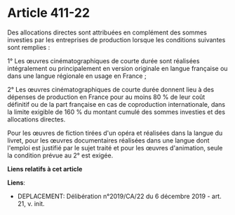 # Article 411-22

Des allocations directes sont attribuées en complément des sommes investies par les entreprises de production lorsque les
conditions suivantes sont remplies :

1° Les œuvres cinématographiques de courte durée sont réalisées intégralement ou principalement en version originale en
langue française ou dans une langue régionale en usage en France ;

2° Les œuvres cinématographiques de courte durée donnent lieu à des dépenses de production en France pour au moins 80 % de
leur coût définitif ou de la part française en cas de coproduction internationale, dans la limite exigible de 160 % du
montant cumulé des sommes investies et des allocations directes.

Pour les œuvres de fiction tirées d'un opéra et réalisées dans la langue du livret, pour les œuvres documentaires réalisées
dans une langue dont l'emploi est justifié par le sujet traité et pour les œuvres d'animation, seule la condition prévue au
2° est exigée.

**Liens relatifs à cet article**

**Liens**:

  - DEPLACEMENT: Délibération n°2019/CA/22 du 6 décembre 2019 - art. 21, v. init.
